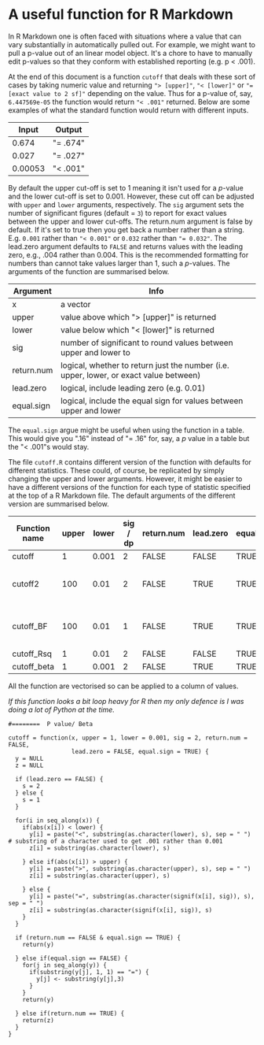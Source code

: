 # A useful function for R Markdown

In R Markdown one is often faced with situations where a value that can vary substantially in automatically pulled out. For example, we might want to pull a p-value out of an linear model object. It's a chore to have to manually edit p-values
so that they conform with established reporting (e.g. p < .001).

At the end of this document is a function `cutoff` that deals with these sort of cases by taking numeric value and returning `"> [upper]"`, `"< [lower]"` or `"= [exact value to 2 sf]"` depending on the value. Thus for a p-value of, say, `6.447569e-05` the function would return `"< .001"` returned. Below are some examples of what the standard function would return with different inputs.

| Input | Output |
|-------|--------|
| 0.674 | "= .674" |
| 0.027 | "= .027" |
| 0.00053 | "< .001" |

By default the upper cut-off is set to 1 meaning it isn't used for a *p*-value and the lower cut-off is set to 0.001. However, these cut off can be adjusted with `upper` and `lower` arguments, respectively. The `sig` argument sets the number of significant figures (default = `3`) to report for exact values between the upper and lower cut-offs. The return.num argument is false by default. If it's set to true then you get back a number rather than a string. E.g. `0.001` rather than `"< 0.001"` or `0.032` rather than `"= 0.032"`. The lead.zero argument defaults to `FALSE` and returns values with the leading zero, e.g., .004 rather than 0.004. This is the recommended formatting for numbers than cannot take values larger than 1, such a *p*-values. The arguments of the function are summarised below.

|Argument | Info|
|---------|-----|
|x | a vector |
|upper |  value above which "> [upper]" is returned |
| lower | value below which "< [lower]" is returned |
| sig  | number of significant to round values between upper and lower to |
| return.num | logical, whether to return just the number (i.e. upper, lower, or exact value between) |
| lead.zero | logical, include leading zero (e.g. 0.01) |
| equal.sign | logical, include the equal sign for values between upper and lower |

The `equal.sign` argue might be useful when using the function in a table. This would give you ".16" instead of "= .16" for, say, a *p* value in a table but the "< .001"s would stay.

The file `cutoff.R` contains different version of the function with defaults for different statistics. These could, of course, be replicated by simply changing the upper and lower arguments. However, it might be easier to have a different versions of the function for each type of statistic specified at the top of a R Markdown file. The default arguments of the different version are summarised below.

| Function name | upper | lower | sig / dp | return.num | lead.zero | equal.sign | Notes |
|---------------|-------|-------|-----|------------|-----------|------------|-------|
| cutoff |  1 | 0.001 | 2 | FALSE | FALSE | TRUE | |
| cutoff2 | 100 | 0.01 | 2 |FALSE | TRUE | TRUE | Uses round() not signif() |
| cutoff_BF | 100 | 0.01 | 1 | FALSE | TRUE | TRUE | dp arg rather than sig |
| cutoff_Rsq | 1 | 0.01 | 2 | FALSE | FALSE | TRUE | |
| cutoff_beta | 1 | 0.001 | 2 | FALSE | TRUE | TRUE | |


All the function are vectorised so can be applied to a column of values.

*If this function looks a bit loop heavy for R then my only defence is I was doing a lot of Python at the time.*

```
#========  P value/ Beta

cutoff = function(x, upper = 1, lower = 0.001, sig = 2, return.num = FALSE,
                  lead.zero = FALSE, equal.sign = TRUE) {
  y = NULL
  z = NULL

  if (lead.zero == FALSE) {
    s = 2
  } else {
    s = 1
  }

  for(i in seq_along(x)) {
    if(abs(x[i]) < lower) {
      y[i] = paste("<", substring(as.character(lower), s), sep = " ") # substring of a character used to get .001 rather than 0.001
      z[i] = substring(as.character(lower), s)

    } else if(abs(x[i]) > upper) {
      y[i] = paste(">", substring(as.character(upper), s), sep = " ")
      z[i] = substring(as.character(upper), s)

    } else {
      y[i] = paste("=", substring(as.character(signif(x[i], sig)), s), sep = " ")
      z[i] = substring(as.character(signif(x[i], sig)), s)
    }
  }

  if (return.num == FALSE & equal.sign == TRUE) {
    return(y)

  } else if(equal.sign == FALSE) {
    for(j in seq_along(y)) {
      if(substring(y[j], 1, 1) == "=") {
        y[j] <- substring(y[j],3)
      }
    }
    return(y)

  } else if(return.num == TRUE) {
    return(z)
  }
}
```
